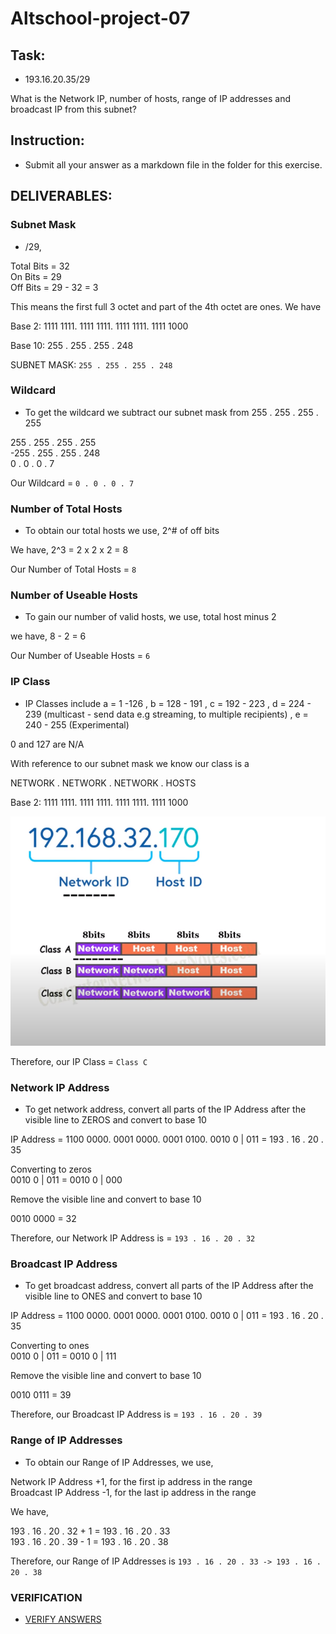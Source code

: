 # Altschool-project-07

## Task:

- 193.16.20.35/29

What is the Network IP, number of hosts, range of IP addresses and broadcast IP from this subnet?

## Instruction: 
- Submit all your answer as a markdown file in the folder for this exercise.



##  DELIVERABLES:

### Subnet Mask
- /29,  

Total Bits = 32  
On Bits = 29  
Off Bits = 29 - 32 = 3

This means the first full 3 octet and part of the 4th octet are ones. We have  

Base 2: 1111 1111. 1111 1111. 1111 1111. 1111 1000

Base 10: 255 . 255 . 255 . 248

SUBNET MASK: `255 . 255 . 255 . 248`   




### Wildcard
- To get the wildcard we subtract our subnet mask from 255 . 255 . 255 . 255
 
 255 . 255 . 255 . 255  
-255 . 255 . 255 . 248  
  0  .  0  .  0  .  7

Our Wildcard = `0 . 0 . 0 . 7`  




### Number of Total Hosts
- To obtain our total hosts we use, 2^# of off bits

We have, 2^3 = 2 x 2 x 2 = 8  

Our Number of Total Hosts = `8`   




### Number of Useable Hosts
- To gain our number of valid hosts, we use, total host minus 2

we have, 8 - 2 = 6  

 Our Number of Useable Hosts = `6`  




### IP Class
- IP Classes include 
a = 1 -126 , b = 128 - 191 , c = 192 - 223 , d = 224 - 239 (multicast - send data e.g streaming, to multiple recipients) , e = 240 - 255 (Experimental)

0 and 127 are N/A    

With reference to our subnet mask we know our class is a   

NETWORK . NETWORK . NETWORK . HOSTS  

Base 2: 1111 1111. 1111 1111. 1111 1111. 1111 1000  


![ip_class](</images/ip_class.png>)      


Therefore, our IP Class = `Class C`  




### Network IP Address
- To get network address, convert all parts of the IP Address after the visible line to ZEROS and convert to base 10

IP Address = 1100 0000. 0001 0000. 0001 0100. 0010 0 | 011 = 193 . 16 . 20 . 35

Converting to zeros  
0010 0 | 011 = 0010 0 | 000

Remove the visible line and convert to base 10   

0010 0000 = 32

Therefore, our Network IP Address is = `193 . 16 . 20 . 32`  




### Broadcast IP Address
- To get broadcast address, convert all parts of the IP Address  after the visible line to ONES and convert to base 10

IP Address = 1100 0000. 0001 0000. 0001 0100. 0010 0 | 011 = 193 . 16 . 20 . 35


Converting to ones  
0010 0 | 011 = 0010 0 | 111

Remove the visible line and convert to base 10   

0010 0111 = 39

Therefore, our Broadcast IP Address is = `193 . 16 . 20 . 39`  




### Range of IP Addresses
- To obtain our Range of IP Addresses, we use, 

Network IP Address +1, for the first ip address in the range   
Broadcast IP Address -1, for the last ip address in the range   

We have,   

193 . 16 . 20 . 32 + 1 = 193 . 16 . 20 . 33  
193 . 16 . 20 . 39 - 1 = 193 . 16 . 20 . 38

Therefore, our Range of IP Addresses is `193 . 16 . 20 . 33 -> 193 . 16 . 20 . 38`  




### VERIFICATION
- [VERIFY ANSWERS](https://www.calculator.net/ip-subnet-calculator.html)  
